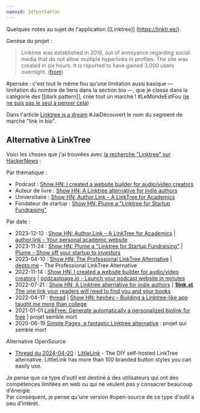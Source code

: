 ```yaml
---
nanoid: 3dfpyt5ahlmc
---
```

Quelques notes au sujet de l'application [[Linktree]] (https://linktr.ee/).

Genèse du projet :

> Linktree was established in 2016, out of annoyance regarding social media that do not allow multiple hyperlinks in profiles. The site was created in six hours. It is reported to have gained 3,000 users overnight. ([from](https://en.wikipedia.org/wiki/Linktree#History))

#pensée : c'est tout le même fou qu'une limitation aussi basique — limitation du nombre de liens dans la section bio —, que je classe dans la catégorie des [[dark pattern]], crée tout un marché ! #LeMondeEstFou ([je ne suis pas le seul à penser cela](https://news.ycombinator.com/item?id=35625621))

Dans l'article [Linktree is a dream](https://www.umr.io/blog/linktree-strategy) #JaiDécouvert le nom du segment de marché "link in bio".

## Alternative à LinkTree

Voici les choses que j'ai trouvées avec [la recherche "Linktree" sur HackerNews](https://hn.algolia.com/?q=linktree) :

Par thématique :

- Podcast : [Show HN: I created a website builder for audio/video creators](https://news.ycombinator.com/item?id=33596760)
- Auteur de livre : [Show HN: A Linktree alternative for indie authors](https://news.ycombinator.com/item?id=32179060)
- Universitaire : [Show HN: Author.Link – A LinkTree for Academics](https://news.ycombinator.com/item?id=38611995)
- Fondateur de startup : [Show HN: Plume a "Linktree for Startup Fundraising"](https://news.ycombinator.com/item?id=38404932)

Par date :

- 2023-12-12 : [Show HN: Author.Link – A LinkTree for Academics](https://news.ycombinator.com/item?id=38611995) | [author.link - Your personal academic website](https://author.link/)
- 2023-11-24 : [Show HN: Plume a "Linktree for Startup Fundraising"](https://news.ycombinator.com/item?id=38404932) | [Plume - Show off your startup to investors](https://plume.pages.dev/)
- 2023-04-10 : [Show HN: The Professional LinkTree Alternative](https://news.ycombinator.com/item?id=35513010) | [depto.me](https://depto.me/) - The Professional LinkTree Alternative
- 2022-11-14 : [Show HN: I created a website builder for audio/video creators](https://news.ycombinator.com/item?id=33596760) | [podcastpage.io - Launch your podcast website in minutes](https://podcastpage.io/)
- 2022-07-21 : [Show HN: A Linktree alternative for indie authors](https://news.ycombinator.com/item?id=32179060) | [**1link.st** The one link your readers will need to find  you and your books](https://1link.st/)
- 2022-04-17 : [thread](https://news.ycombinator.com/item?id=31064467) | [Show HN: heyhey – Building a Linktree-like app taught me more than college](https://news.ycombinator.com/item?id=31064467)
- 2021-01-01 [LinkFree: Generate automatically a personalized biolink for free](https://news.ycombinator.com/item?id=25621271) | projet semble mort
- 2020-06-19 [Simple Pages, a fantastic Linktree alternative](https://news.ycombinator.com/item?id=23569776) : projet qui semble mort

Alternative OpenSource

- [Thread du 2024-04-20](https://news.ycombinator.com/item?id=40093558) : [LittleLink](https://github.com/sethcottle/littlelink) - The DIY self-hosted LinkTree alternative. LittleLink has more than 100 branded button styles you can easily use.

Je pense que ce type d'outil est destiné à des utilisateurs qui ont des compétences limitées en web ou qui ne veulent pas y consacrer beaucoup d'énergie.  
Par conséquent, je pense qu'une version #open-source de ce type d'outil a peu d'intérêt.
